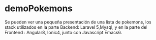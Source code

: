 # demoPokemons

Se pueden ver una pequeña presentación de una lista de pokemons, los stack utilizados en la parte Backend: Laravel 5,Mysql, y en la parte del Frontend : Angular8, Ionic4, junto con Javascript Emacs6.

